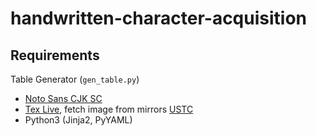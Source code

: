 # handwritten-character-acquisition

## Requirements

Table Generator (`gen_table.py`)
- [Noto Sans CJK SC](https://www.google.com/get/noto/#sans-hans)
- [Tex Live](http://tug.org/texlive/), fetch image from mirrors [USTC](http://mirrors.ustc.edu.cn/CTAN/systems/texlive/Images/texlive2018-20180414.iso)
- Python3 (Jinja2, PyYAML)

